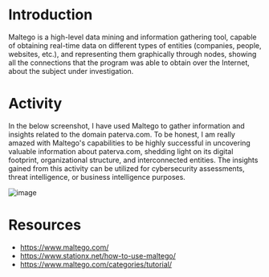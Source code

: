 # Introduction
Maltego is a high-level data mining and information gathering tool, capable of obtaining real-time data on different types of entities (companies, people, websites, etc.), and representing them graphically through nodes, showing all the connections that the program was able to obtain over the Internet, about the subject under investigation.

# Activity
In the below screenshot, I have used Maltego to gather information and insights related to the domain paterva.com. To be honest, I am really amazed with Maltego's capabilities to be highly successful in uncovering valuable information about paterva.com, shedding light on its digital footprint, organizational structure, and interconnected entities. The insights gained from this activity can be utilized for cybersecurity assessments, threat intelligence, or business intelligence purposes.

![image](https://github.com/ZuanAce/SecurityBlueTeam_challenge/assets/147037911/5afecb72-5d4f-43d3-9140-2d3ae838f468)


# Resources
- https://www.maltego.com/
- https://www.stationx.net/how-to-use-maltego/
- https://www.maltego.com/categories/tutorial/
